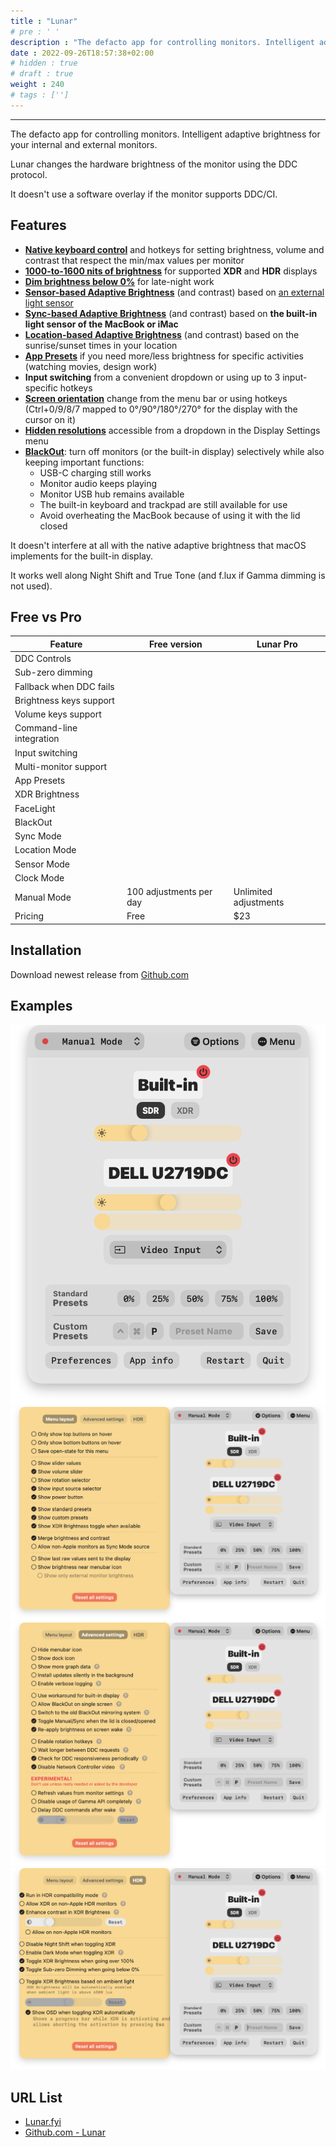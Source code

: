 ```yaml
---
title : "Lunar"
# pre : ' '
description : "The defacto app for controlling monitors. Intelligent adaptive brightness for your internal and external monitors."
date : 2022-09-26T18:57:38+02:00
# hidden : true
# draft : true
weight : 240
# tags : ['']
---
```


---

The defacto app for controlling monitors. Intelligent adaptive brightness for your internal and external monitors.

Lunar changes the hardware brightness of the monitor using the DDC protocol.

It doesn't use a software overlay if the monitor supports DDC/CI.

## Features

- **[Native keyboard control](https://lunar.fyi/#keys)** and hotkeys for setting brightness, volume and contrast that respect the min/max values per monitor
- **[1000-to-1600 nits of brightness](https://lunar.fyi/#xdr)** for supported **XDR** and **HDR** displays
- **[Dim brightness below 0%](https://lunar.fyi/#subzero)** for late-night work
- **[Sensor-based Adaptive Brightness](https://lunar.fyi/#sensor)** (and contrast) based on [an external light sensor](https://lunar.fyi/sensor)
- **[Sync-based Adaptive Brightness](https://lunar.fyi/#sync)** (and contrast) based on **the built-in light sensor of the MacBook or iMac**
- **[Location-based Adaptive Brightness](https://lunar.fyi/#location)** (and contrast) based on the sunrise/sunset times in your location
- **[App Presets](https://lunar.fyi/#configuration-page)** if you need more/less brightness for specific activities (watching movies, design work)
- **Input switching** from a convenient dropdown or using up to 3 input-specific hotkeys
- **[Screen orientation](https://lunar.fyi/#display-settings-page)** change from the menu bar or using hotkeys (Ctrl+0/9/8/7 mapped to 0°/90°/180°/270° for the display with the cursor on it)
- **[Hidden resolutions](https://lunar.fyi/#display-settings-page)** accessible from a dropdown in the Display Settings menu
- **[BlackOut](https://lunar.fyi/#blackout)**: turn off monitors (or the built-in display) selectively while also keeping important functions:
  - USB-C charging still works
  - Monitor audio keeps playing
  - Monitor USB hub remains available
  - The built-in keyboard and trackpad are still available for use
  - Avoid overheating the MacBook because of using it with the lid closed

It doesn't interfere at all with the native adaptive brightness that macOS implements for the built-in display.

It works well along Night Shift and True Tone (and f.lux if Gamma dimming is not used).

## Free vs Pro

| Feature                  | Free version                 | Lunar Pro                    |
| ------------------------ | ---------------------------- | ---------------------------- |
| DDC Controls             | <i class="fas fa-check"></i> | <i class="fas fa-check"></i> |
| Sub-zero dimming         | <i class="fas fa-check"></i> | <i class="fas fa-check"></i> |
| Fallback when DDC fails  | <i class="fas fa-check"></i> | <i class="fas fa-check"></i> |
| Brightness keys support  | <i class="fas fa-check"></i> | <i class="fas fa-check"></i> |
| Volume keys support      | <i class="fas fa-check"></i> | <i class="fas fa-check"></i> |
| Command-line integration | <i class="fas fa-check"></i> | <i class="fas fa-check"></i> |
| Input switching          | <i class="fas fa-check"></i> | <i class="fas fa-check"></i> |
| Multi-monitor support    | <i class="fas fa-check"></i> | <i class="fas fa-check"></i> |
| App Presets              | <i class="fas fa-times"></i> | <i class="fas fa-check"></i> |
| XDR Brightness           | <i class="fas fa-times"></i> | <i class="fas fa-check"></i> |
| FaceLight                | <i class="fas fa-times"></i> | <i class="fas fa-check"></i> |
| BlackOut                 | <i class="fas fa-times"></i> | <i class="fas fa-check"></i> |
| Sync Mode                | <i class="fas fa-times"></i> | <i class="fas fa-check"></i> |
| Location Mode            | <i class="fas fa-times"></i> | <i class="fas fa-check"></i> |
| Sensor Mode              | <i class="fas fa-times"></i> | <i class="fas fa-check"></i> |
| Clock Mode               | <i class="fas fa-times"></i> | <i class="fas fa-check"></i> |
| Manual Mode              | 100 adjustments per day      | Unlimited adjustments        |
| Pricing                  | Free                         | $23                          |

## Installation

Download newest release from [Github.com](https://github.com/alin23/Lunar/releases)

## Examples

![example](images/example1.png)
![example](images/example2.png)
![example](images/example3.png)
![example](images/example4.png)

## URL List

- [Lunar.fyi](https://lunar.fyi)
- [Github.com - Lunar](https://github.com/alin23/Lunar)
